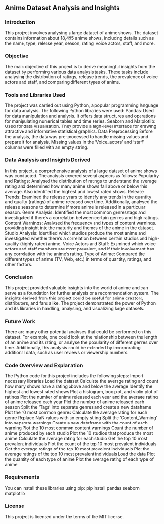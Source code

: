 ## Anime Dataset Analysis and Insights

### Introduction
This project involves analysing a large dataset of anime shows. The dataset contains information about 18,495 anime shows, including details such as the name, type, release year, season, rating, voice actors, staff, and more.

### Objective
The main objective of this project is to derive meaningful insights from the dataset by performing various data analysis tasks. These tasks include analysing the distribution of ratings, release trends, the prevalence of voice actors and staff, and comparing different types of anime.

### Tools and Libraries Used
The project was carried out using Python, a popular programming language for data analysis. The following Python libraries were used:
Pandas: Used for data manipulation and analysis. It offers data structures and operations for manipulating numerical tables and time series.
Seaborn and Matplotlib: Used for data visualization. They provide a high-level interface for drawing attractive and informative statistical graphics.
Data Preprocessing
Before the analysis, the data was pre-processed to handle missing values and prepare it for analysis. Missing values in the ‘Voice_actors’ and ‘staff’ columns were filled with an empty string.

### Data Analysis and Insights Derived
In this project, a comprehensive analysis of a large dataset of anime shows was conducted. The analysis covered several aspects as follows:
Popularity and Ratings: Analysed the distribution of ratings to understand the average rating and determined how many anime shows fall above or below this average. Also identified the highest and lowest rated shows.
Release Trends: Examined the release years to identify any trends in the quantity and quality (ratings) of anime released over time. Additionally, analysed the release seasons to determine if more anime is released in a particular season.
Genre Analysis: Identified the most common genres/tags and investigated if there’s a correlation between certain genres and high ratings.
Content Warnings: Analysed the frequency and types of content warnings, providing insight into the maturity and themes of the anime in the dataset.
Studio Analysis: Identified which studios produce the most anime and investigated whether there’s a correlation between certain studios and high-quality (highly rated) anime.
Voice Actors and Staff: Examined which voice actors and staff members are most prevalent, and if their involvement has any correlation with the anime’s rating.
Type of Anime: Compared the different types of anime (TV, Web, etc.) in terms of quantity, ratings, and other factors.

### Conclusion
This project provided valuable insights into the world of anime and can serve as a foundation for further analysis or a recommendation system. The insights derived from this project could be useful for anime creators, distributors, and fans alike. The project demonstrated the power of Python and its libraries in handling, analysing, and visualizing large datasets.

### Future Work
There are many other potential analyses that could be performed on this dataset. For example, one could look at the relationship between the length of an anime and its rating, or analyse the popularity of different genres over time. Additionally, this analysis could be extended by incorporating additional data, such as user reviews or viewership numbers.

### Code Overview and Explanation
The Python code for this project includes the following steps:
Import necessary libraries
Load the dataset
Calculate the average rating and count how many shows have a rating above and below the average
Identify the highest and lowest rated shows
Plot a histogram, box plot, and violin plot of ratings
Plot the number of anime released each year and the average rating of anime released each year
Plot the number of anime released each season
Split the ‘Tags’ into separate genres and create a new dataframe
Plot the 10 most common genres
Calculate the average rating for each genre
Replace NaN values with an empty string
Split the ‘Content_Warning’ into separate warnings
Create a new dataframe with the count of each warning
Plot the 10 most common content warnings
Count the number of anime produced by each studio
Plot the 10 studios that produce the most anime
Calculate the average rating for each studio
Get the top 10 most prevalent individuals
Plot the count of the top 10 most prevalent individuals
Get the average ratings of the top 10 most prevalent individuals
Plot the average ratings of the top 10 most prevalent individuals
Load the data
Plot the quantity of each type of anime
Plot the average rating of each type of anime

### Requirements
You can install these libraries using pip:
pip install pandas seaborn matplotlib

### License
This project is licensed under the terms of the MIT license.
